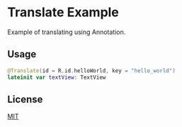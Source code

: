 # Translate Example

Example of translating using Annotation.

## Usage

```kotlin
@Translate(id = R.id.helloWorld, key = "hello_world")
lateinit var textView: TextView
```

## License
[MIT](https://choosealicense.com/licenses/mit/)
